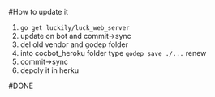 #How to update it 
1. `go get luckily/luck_web_server`
1. update on bot and commit->sync
1. del old vendor and godep folder
1. into cocbot_heroku folder type `godep save ./...` renew
1. commit->sync 
1. depoly it in herku

#DONE
